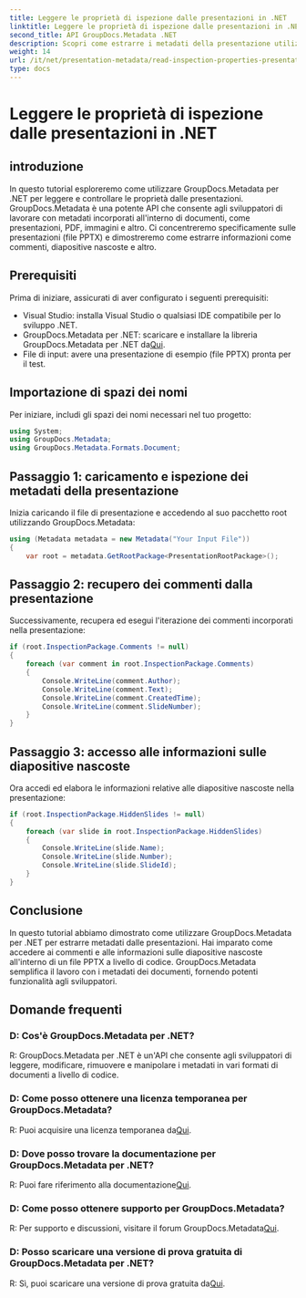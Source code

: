```yaml
---
title: Leggere le proprietà di ispezione dalle presentazioni in .NET
linktitle: Leggere le proprietà di ispezione dalle presentazioni in .NET
second_title: API GroupDocs.Metadata .NET
description: Scopri come estrarre i metadati della presentazione utilizzando GroupDocs.Metadata per .NET. Accedi a commenti, diapositive nascoste e altro ancora in modo programmatico.
weight: 14
url: /it/net/presentation-metadata/read-inspection-properties-presentations/
type: docs
---
```

# Leggere le proprietà di ispezione dalle presentazioni in .NET

## introduzione
In questo tutorial esploreremo come utilizzare GroupDocs.Metadata per .NET per leggere e controllare le proprietà dalle presentazioni. GroupDocs.Metadata è una potente API che consente agli sviluppatori di lavorare con metadati incorporati all'interno di documenti, come presentazioni, PDF, immagini e altro. Ci concentreremo specificamente sulle presentazioni (file PPTX) e dimostreremo come estrarre informazioni come commenti, diapositive nascoste e altro.
## Prerequisiti
Prima di iniziare, assicurati di aver configurato i seguenti prerequisiti:
- Visual Studio: installa Visual Studio o qualsiasi IDE compatibile per lo sviluppo .NET.
-  GroupDocs.Metadata per .NET: scaricare e installare la libreria GroupDocs.Metadata per .NET da[Qui](https://releases.groupdocs.com/metadata/net/).
- File di input: avere una presentazione di esempio (file PPTX) pronta per il test.
## Importazione di spazi dei nomi
Per iniziare, includi gli spazi dei nomi necessari nel tuo progetto:
```csharp
using System;
using GroupDocs.Metadata;
using GroupDocs.Metadata.Formats.Document;
```
## Passaggio 1: caricamento e ispezione dei metadati della presentazione
Inizia caricando il file di presentazione e accedendo al suo pacchetto root utilizzando GroupDocs.Metadata:
```csharp
using (Metadata metadata = new Metadata("Your Input File"))
{
    var root = metadata.GetRootPackage<PresentationRootPackage>();
```
## Passaggio 2: recupero dei commenti dalla presentazione
Successivamente, recupera ed esegui l'iterazione dei commenti incorporati nella presentazione:
```csharp
if (root.InspectionPackage.Comments != null)
{
    foreach (var comment in root.InspectionPackage.Comments)
    {
        Console.WriteLine(comment.Author);
        Console.WriteLine(comment.Text);
        Console.WriteLine(comment.CreatedTime);
        Console.WriteLine(comment.SlideNumber);
    }
}
```
## Passaggio 3: accesso alle informazioni sulle diapositive nascoste
Ora accedi ed elabora le informazioni relative alle diapositive nascoste nella presentazione:
```csharp
if (root.InspectionPackage.HiddenSlides != null)
{
    foreach (var slide in root.InspectionPackage.HiddenSlides)
    {
        Console.WriteLine(slide.Name);
        Console.WriteLine(slide.Number);
        Console.WriteLine(slide.SlideId);
    }
}
```
## Conclusione
In questo tutorial abbiamo dimostrato come utilizzare GroupDocs.Metadata per .NET per estrarre metadati dalle presentazioni. Hai imparato come accedere ai commenti e alle informazioni sulle diapositive nascoste all'interno di un file PPTX a livello di codice. GroupDocs.Metadata semplifica il lavoro con i metadati dei documenti, fornendo potenti funzionalità agli sviluppatori.

## Domande frequenti
### D: Cos'è GroupDocs.Metadata per .NET?
R: GroupDocs.Metadata per .NET è un'API che consente agli sviluppatori di leggere, modificare, rimuovere e manipolare i metadati in vari formati di documenti a livello di codice.
### D: Come posso ottenere una licenza temporanea per GroupDocs.Metadata?
 R: Puoi acquisire una licenza temporanea da[Qui](https://purchase.groupdocs.com/temporary-license/).
### D: Dove posso trovare la documentazione per GroupDocs.Metadata per .NET?
 R: Puoi fare riferimento alla documentazione[Qui](https://tutorials.groupdocs.com/metadata/net/).
### D: Come posso ottenere supporto per GroupDocs.Metadata?
 R: Per supporto e discussioni, visitare il forum GroupDocs.Metadata[Qui](https://forum.groupdocs.com/c/metadata/14).
### D: Posso scaricare una versione di prova gratuita di GroupDocs.Metadata per .NET?
 R: Sì, puoi scaricare una versione di prova gratuita da[Qui](https://releases.groupdocs.com/).